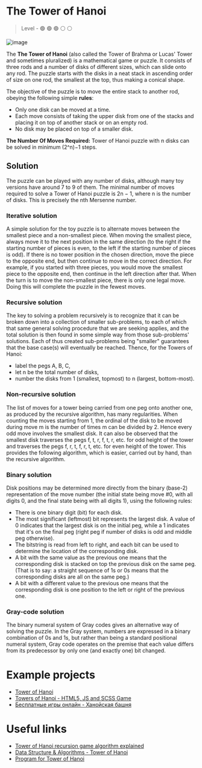 # The Tower of Hanoi

> Level -  :green_circle: :green_circle: :green_circle: :white_circle: :white_circle:

![image](https://github.com/startupemulator/challenges/blob/main/The%20Tower%20of%20Hanoi/tower_of_hanoi_4.gif)

The **The Tower of Hanoi** (also called the Tower of Brahma or Lucas' Tower and sometimes pluralized) is a mathematical game or puzzle. It consists of three rods and a number of disks of different sizes, which can slide onto any rod. The puzzle starts with the disks in a neat stack in ascending order of size on one rod, the smallest at the top, thus making a conical shape.

The objective of the puzzle is to move the entire stack to another rod, obeying the following simple **rules**:

- Only one disk can be moved at a time.
- Each move consists of taking the upper disk from one of the stacks and placing it on top of another stack or on an empty rod.
- No disk may be placed on top of a smaller disk.

**The Number Of Moves Required:**
Tower of Hanoi puzzle with n disks can be solved in minimum (2^n)−1 steps.

## Solution

The puzzle can be played with any number of disks, although many toy versions have around 7 to 9 of them. The minimal number of moves required to solve a Tower of Hanoi puzzle is 2n − 1, where n is the number of disks. This is precisely the nth Mersenne number.

### Iterative solution

A simple solution for the toy puzzle is to alternate moves between the smallest piece and a non-smallest piece. When moving the smallest piece, always move it to the next position in the same direction (to the right if the starting number of pieces is even, to the left if the starting number of pieces is odd). If there is no tower position in the chosen direction, move the piece to the opposite end, but then continue to move in the correct direction. For example, if you started with three pieces, you would move the smallest piece to the opposite end, then continue in the left direction after that. When the turn is to move the non-smallest piece, there is only one legal move. Doing this will complete the puzzle in the fewest moves.

### Recursive solution

The key to solving a problem recursively is to recognize that it can be broken down into a collection of smaller sub-problems, to each of which that same general solving procedure that we are seeking applies, and the total solution is then found in some simple way from those sub-problems' solutions. Each of thus created sub-problems being "smaller" guarantees that the base case(s) will eventually be reached. Thence, for the Towers of Hanoi:

- label the pegs A, B, C,
- let n be the total number of disks,
- number the disks from 1 (smallest, topmost) to n (largest, bottom-most).

### Non-recursive solution

The list of moves for a tower being carried from one peg onto another one, as produced by the recursive algorithm, has many regularities. When counting the moves starting from 1, the ordinal of the disk to be moved during move m is the number of times m can be divided by 2. Hence every odd move involves the smallest disk. It can also be observed that the smallest disk traverses the pegs f, t, r, f, t, r, etc. for odd height of the tower and traverses the pegs f, r, t, f, r, t, etc. for even height of the tower. This provides the following algorithm, which is easier, carried out by hand, than the recursive algorithm.

### Binary solution

Disk positions may be determined more directly from the binary (base-2) representation of the move number (the initial state being move #0, with all digits 0, and the final state being with all digits 1), using the following rules:

- There is one binary digit (bit) for each disk.
- The most significant (leftmost) bit represents the largest disk. A value of 0 indicates that the largest disk is on the initial peg, while a 1 indicates that it's on the final peg (right peg if number of disks is odd and middle peg otherwise).
- The bitstring is read from left to right, and each bit can be used to determine the location of the corresponding disk.
- A bit with the same value as the previous one means that the corresponding disk is stacked on top the previous disk on the same peg.
(That is to say: a straight sequence of 1s or 0s means that the corresponding disks are all on the same peg.)
- A bit with a different value to the previous one means that the corresponding disk is one position to the left or right of the previous one. 

### Gray-code solution

The binary numeral system of Gray codes gives an alternative way of solving the puzzle. In the Gray system, numbers are expressed in a binary combination of 0s and 1s, but rather than being a standard positional numeral system, Gray code operates on the premise that each value differs from its predecessor by only one (and exactly one) bit changed.

# Example projects

- [Tower of Hanoi](https://www.mathsisfun.com/games/towerofhanoi.html)
- [Towers of Hanoi - HTML5, JS and SCSS Game](https://codepen.io/eliortabeka/pen/yOrrxG)
- [Бесплатные игры онлайн - Ханойская башня](https://ru.goobix.com/%D0%B8%D0%B3%D1%80%D1%8B-%D0%BE%D0%BD%D0%BB%D0%B0%D0%B9%D0%BD/%D1%85%D0%B0%D0%BD%D0%BE%D0%B9%D1%81%D0%BA%D0%B0%D1%8F-%D0%B1%D0%B0%D1%88%D0%BD%D1%8F/#)

# Useful links

- [Tower of Hanoi recursion game algorithm explained](https://www.hackerearth.com/blog/developers/tower-hanoi-recursion-game-algorithm-explained/)
- [Data Structure & Algorithms - Tower of Hanoi](https://www.tutorialspoint.com/data_structures_algorithms/tower_of_hanoi.htm)
- [Program for Tower of Hanoi](https://www.geeksforgeeks.org/c-program-for-tower-of-hanoi/)


